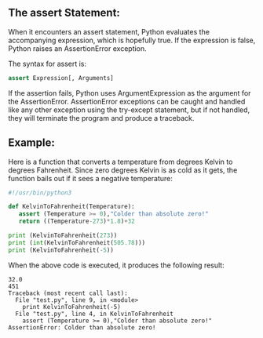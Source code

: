 ## The assert Statement:

When it encounters an assert statement, Python evaluates the accompanying expression, which is
hopefully true. If the expression is false, Python raises an AssertionError exception.

The syntax for assert is:

```python
assert Expression[, Arguments]
```

If the assertion fails, Python uses ArgumentExpression as the argument for the AssertionError.
AssertionError exceptions can be caught and handled like any other exception using the try-except
statement, but if not handled, they will terminate the program and produce a traceback.

## Example:

Here is a function that converts a temperature from degrees Kelvin to degrees Fahrenheit. Since zero
degrees Kelvin is as cold as it gets, the function bails out if it sees a negative temperature:

```python
#!/usr/bin/python3

def KelvinToFahrenheit(Temperature):
   assert (Temperature >= 0),"Colder than absolute zero!"
   return ((Temperature-273)*1.8)+32

print (KelvinToFahrenheit(273))
print (int(KelvinToFahrenheit(505.78)))
print (KelvinToFahrenheit(-5))
```

When the above code is executed, it produces the following result:

```
32.0
451
Traceback (most recent call last):
  File "test.py", line 9, in <module>
    print KelvinToFahrenheit(-5)
  File "test.py", line 4, in KelvinToFahrenheit
    assert (Temperature >= 0),"Colder than absolute zero!"
AssertionError: Colder than absolute zero!
```
